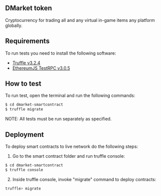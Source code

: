 ## DMarket token

Cryptocurrency for trading all and any virtual in-game items any platform globally.

## Requirements

To run tests you need to install the following software:

- [Truffle v3.2.4](https://github.com/trufflesuite/truffle-core)
- [EthereumJS TestRPC v3.0.5](https://github.com/ethereumjs/testrpc)

## How to test

To run test, open the terminal and run the following commands:


```sh
$ cd dmarket-smartcontract
$ truffle migrate
```

NOTE: All tests must be run separately as specified.


## Deployment

To deploy smart contracts to live network do the following steps:
1. Go to the smart contract folder and run truffle console:
```sh
$ cd dmarket-smartcontract
$ truffle console
```
2. Inside truffle console, invoke "migrate" command to deploy contracts:
```sh
truffle> migrate
```
